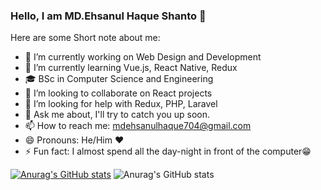 ### Hello, I am MD.Ehsanul Haque Shanto 👋

Here are some Short note about me:

- 🔭 I’m currently working on Web Design and Development
- 🌱 I’m currently learning Vue.js, React Native, Redux
- 🎓 BSc in Computer Science and Engineering
- 👯 I’m looking to collaborate on React projects
- 🤔 I’m looking for help with Redux, PHP, Laravel
- 💬 Ask me about,  I'll try to catch you up soon.
- 📫 How to reach me: mdehsanulhaque704@gmail.com
- 😄 Pronouns: He/Him ❤
- ⚡ Fun fact: I almost spend all the day-night in front of the computer😁

[![Anurag's GitHub stats](https://github-readme-stats.vercel.app/api?username=mdehsanul)](https://github.com/anuraghazra/github-readme-stats)
![Anurag's GitHub stats](https://github-readme-stats.vercel.app/api?username=anuraghazra&show_icons=true)
